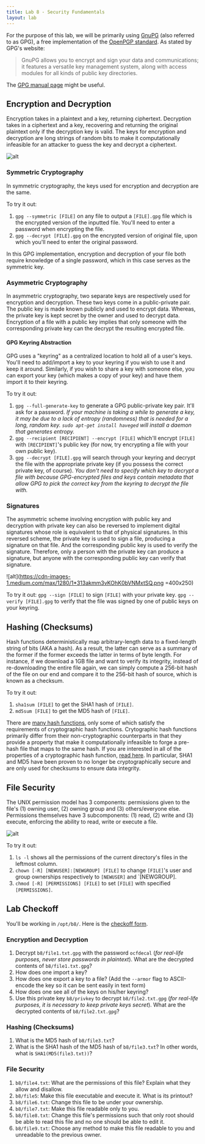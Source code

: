 ```yaml
---
title: Lab 8 - Security Fundamentals
layout: lab
---
```


For the purpose of this lab, we will be primarily using [GnuPG](https://gnupg.org) (also referred to as GPG), a free implementation of the [OpenPGP standard](https://openpgp.org/). As stated by GPG's website:
>GnuPG allows you to encrypt and sign your data and communications; it features a versatile key management system, along with access modules for all kinds of public key directories.

The [GPG manual page](https://www.gnupg.org/gph/de/manual/r1023.html) might be useful.

## Encryption and Decryption
Encryption takes in a plaintext and a key, returning ciphertext. Decryption takes in a ciphertext and a key, recovering and returning the original plaintext only if the decryption key is valid. The keys for encryption and decryption are long strings of random bits to make it computationally infeasible for an attacker to guess the key and decrypt a ciphertext.

![alt](https://docs.oracle.com/cd/E19424-01/820-4811/images/scrypt.gif)

### Symmetric Cryptography
In symmetric cryptography, the keys used for encryption and decryption are the same. 

To try it out: 
1. `gpg --symmetric [FILE]` on any file to output a `[FILE].gpg` file which is the encrypted version of the inputted file. You'll need to enter a password when encrypting the file.
2. `gpg --decrypt [FILE].gpg` on the encrypted version of original file, upon which you'll need to enter the original password.

In this GPG implementation, encryption and decryption of your file both require knowledge of a single password, which in this case serves as the symmetric key. 

### Asymmetric Cryptography
In asymmetric cryptography, two separate keys are respectively used for encryption and decryption. These two keys come in a public-private pair. The public key is made known publicly and used to encrypt data. Whereas, the private key is kept secret by the owner and used to decrypt data. Encryption of a file with a public key implies that only someone with the corresponding private key can the decrypt the resulting encrypted file.

#### GPG Keyring Abstraction
GPG uses a "keyring" as a centralized location to hold all of a user's keys. You'll need to add/import a key to your keyring if you wish to use it and keep it around. Similarly, if you wish to share a key with someone else, you can export your key (which makes a copy of your key) and have them import it to their keyring. 

To try it out:
1. `gpg --full-generate-key` to generate a GPG public-private key pair. It'll ask for a password.
*If your machine is taking a while to generate a key, it may be due to a lack of entropy (randomness) that is needed for a long, random key. `sudo apt-get install haveged` will install a daemon that generates entropy.*
2. `gpg --recipient [RECIPIENT] --encrypt [FILE]` which'll encrypt `[FILE]` with `[RECIPIENT]`'s public key (for now, try encrypting a file with your own public key). 
3. `gpg --decrypt [FILE].gpg` will search through your keyring and decrypt the file with the appropriate private key (if you possess the correct private key, of course). 
*You don't need to specify which key to decrypt a file with because GPG-encrypted files and keys contain metadata that allow GPG to pick the correct key from the keyring to decrypt the file with.*

### Signatures
The asymmetric scheme involving encryption with public key and decryption with private key can also be reversed to implement digital signatures whose role is equivalent to that of physical signatures. In this reversed scheme, the private key is used to sign a file, producing a signature on that file. And the corresponding public key is used to verify the signature. Therefore, only a person with the private key can produce a signature, but anyone with the corresponding public key can verify that signature.

![alt](https://cdn-images-1.medium.com/max/1280/1*313akmm3vKOhK0bVNMxtSQ.png =400x250)

To try it out:
`gpg --sign [FILE]` to sign `[FILE]` with your private key. `gpg --verify [FILE].gpg` to verify that the file was signed by one of public keys on your keyring. 

## Hashing (Checksums)
Hash functions deterministically map arbitrary-length data to a fixed-length string of bits (AKA a hash). As a result, the latter can serve as a summary of the former if the former exceeds the latter in terms of byte length. For instance, if we download a 1GB file and want to verify its integrity, instead of re-downloading the entire file again, we can simply compute a 256-bit hash of the file on our end and compare it to the 256-bit hash of source, which is known as a checksum.

To try it out:
1. `sha1sum [FILE]` to get the SHA1 hash of `[FILE]`.
2. `md5sum [FILE]` to get the MD5 hash of `[FILE]`.

There are [many hash functions](https://en.wikipedia.org/wiki/List_of_hash_functions), only some of which satisfy the requirements of cryptographic hash functions. Crytographic hash functions primarily differ from their non-cryptographic counterparts in that they provide a property that make it computationally infeasible to forge a pre-hash file that maps to the same hash. If you are interested in all of the properties of a cryptographic hash function, [read here](https://en.wikipedia.org/wiki/Cryptographic_hash_function). In particular, SHA1 and MD5 have been proven to no longer be cryptographically secure and are only used for checksums to ensure data integrity.


## File Security
The UNIX permission model has 3 components: permissions given to the file's (1) owning user, (2) owning group and (3) others/everyone else. Permissions themselves have 3 subcomponents: (1) read, (2) write and (3) execute, enforcing the ability to read, write or execute a file.

![alt](https://www.comentum.com/images/permissions.jpg)

To try it out:
1. `ls -l` shows all the permissions of the current directory's files in the leftmost column.
2. `chown [-R] [NEWUSER]:[NEWGROUP] [FILE]` to change `[FILE]`'s  user and group ownerships respectively to `[NEWUSER]` and `[NEWGROUP].
3. `chmod [-R] [PERMISSIONS] [FILE]` to set `[FILE]` with specified `[PERMISSIONS]`.

## Lab Checkoff
You'll be working in `/opt/b8/`. Here is the [checkoff form](https://docs.google.com/forms/d/e/1FAIpQLSdMDLNgyiIlXPz-DMig56Z10OAj0DU6nQOt5Ase4Y8dxoLPtw/viewform).

### Encryption and Decryption
1. Decrypt `b8/file1.txt.gpg` with the password `ocfdecal` (*for real-life purposes, never store passwords in plaintext*). What are the decrypted contents of `b8/file1.txt.gpg`?
2. How does one import a key?
3. How does one export a key to a file? (Add the `--armor` flag to ASCII-encode the key so it can be sent easily in text form)
4. How does one see all of the keys on his/her keyring?
5. Use this private key `b8/privkey` to decrypt `b8/file2.txt.gpg` (*for real-life purposes, it is necessary to keep private keys secret*). What are the decrypted contents of `b8/file2.txt.gpg`?

### Hashing (Checksums)
1. What is the MD5 hash of `b8/file3.txt`?
2. What is the SHA1 hash of the MD5 hash of `b8/file3.txt`? In other words, what is `SHA1(MD5(file3.txt))`?

### File Security
1. `b8/file4.txt`: What are the permissions of this file? Explain what they allow and disallow.
2. `b8/file5`: Make this file executable and execute it. What is its printout?
3. `b8/file6.txt`: Change this file to be under your ownership.
4. `b8/file7.txt`: Make this file readable only to you. 
5. `b8/file8.txt`: Change this file's permissions such that only root should be able to read this file and no one should be able to edit it.
6. `b8/file9.txt`: Choose any method to make this file readable to you and unreadable to the previous owner.
